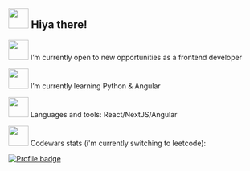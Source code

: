 ## <img src="https://media.giphy.com/media/mEKKeygSCRhSmXSyN4/giphy.gif" width="40" height="40" />  Hiya there!

 
<img src="https://media.giphy.com/media/FmIeqY1jqzDjlCQ3sq/giphy.gif" width="40" height="40" />  I’m currently open to new opportunities as a frontend developer



<img src="https://media.giphy.com/media/PX7gMhqcv0rkRoGOCs/giphy.gif" width="40" height="40" /> I’m currently learning Python & Angular


<img src="https://media.giphy.com/media/MiAekUF3rk2G7DnbOA/giphy.gif" width="40" height="40" />  Languages and tools: React/NextJS/Angular

<img src="https://media.giphy.com/media/If6AwvWeeTwDFqwTfP/giphy.gif" width="40" height="40" /> Codewars stats (i'm currently switching to leetcode):         

  [![Profile badge](https://www.codewars.com/users/Teakovska/badges/large)](https://www.codewars.com/users/Teakovska)



<!--
- 🧘‍♀️ My leetcode stats: 

![LeetCode Stats](https://leetcode.card.workers.dev/MarikaKonturova?theme=dark&font=baloo&extension=null)


<h3 align="left">Languages and Tools:</h3>
<p align="left"> <a href="https://git-scm.com/" target="_blank"> <img src="https://www.vectorlogo.zone/logos/git-scm/git-scm-icon.svg" alt="git" width="40" height="40"/> </a> <a href="https://www.w3.org/html/" target="_blank"> <img src="https://raw.githubusercontent.com/devicons/devicon/master/icons/html5/html5-original-wordmark.svg" alt="html5" width="40" height="40"/> </a> <a href="https://developer.mozilla.org/en-US/docs/Web/JavaScript" target="_blank"> <img src="https://raw.githubusercontent.com/devicons/devicon/master/icons/javascript/javascript-original.svg" alt="javascript" width="40" height="40"/> </a>  <a href="https://www.python.org" target="_blank"> <img src="https://raw.githubusercontent.com/devicons/devicon/master/icons/python/python-original.svg" alt="python" width="40" height="40"/> </a> <a href="https://reactjs.org/" target="_blank"> <img src="https://raw.githubusercontent.com/devicons/devicon/master/icons/react/react-original-wordmark.svg" alt="react" width="40" height="40"/> </a> </p>

**MarikaKonturova/MarikaKonturova** is a ✨ _special_ ✨ repository because its `README.md` (this file) appears on your GitHub profile.

![LeetCode Stats](https://leetcode.card.workers.dev/MarikaKonturova?theme=wtf&font=baloo&extension=null) 

Here are some ideas to get you started:

- 🔭 I’m currently working on inctagram from IT-incubator
- 🌱 I’m currently learning Python & Angular
- 👯 I’m looking to collaborate on ...
- 🤔 I’m looking for help with ...
- 💬 Ask me about ...
- 📫 How to reach me: 
- 😄 Pronouns: ...
- ⚡ Fun fact: ...
-->
